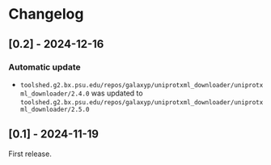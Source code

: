# Changelog

## [0.2] - 2024-12-16

### Automatic update
- `toolshed.g2.bx.psu.edu/repos/galaxyp/uniprotxml_downloader/uniprotxml_downloader/2.4.0` was updated to `toolshed.g2.bx.psu.edu/repos/galaxyp/uniprotxml_downloader/uniprotxml_downloader/2.5.0`

## [0.1] - 2024-11-19
First release.
